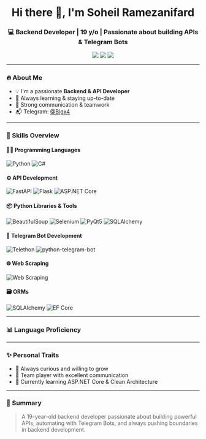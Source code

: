 <h1 align="center">Hi there 👋, I'm Soheil Ramezanifard</h1>
<h3 align="center">💻 Backend Developer | 19 y/o | Passionate about building APIs & Telegram Bots</h3>

<p align="center">
  <img src="https://img.shields.io/badge/API-Developer-blue?style=for-the-badge"/>
  <img src="https://img.shields.io/badge/Python-Expert-yellow?style=for-the-badge&logo=python"/>
  <img src="https://img.shields.io/badge/C%23-Intermediate-green?style=for-the-badge&logo=c-sharp"/>
</p>

---

### 🔥 About Me

- 💡 I'm a passionate **Backend & API Developer**
- 🔁 Always learning & staying up-to-date
- 🤝 Strong communication & teamwork
- 📬 Telegram: [@Bigx4](https://t.me/Bigx4)

---

### 🚀 Skills Overview

#### 👨‍💻 Programming Languages
![Python](https://img.shields.io/badge/-Python-3776AB?style=for-the-badge&logo=python&logoColor=white)
![C#](https://img.shields.io/badge/-C%23-239120?style=for-the-badge&logo=c-sharp&logoColor=white)

#### ⚙️ API Development
![FastAPI](https://img.shields.io/badge/-FastAPI-009688?style=for-the-badge&logo=fastapi&logoColor=white)
![Flask](https://img.shields.io/badge/-Flask-000000?style=for-the-badge&logo=flask&logoColor=white)
![ASP.NET Core](https://img.shields.io/badge/-ASP.NET%20Core%20(Learning)-512BD4?style=for-the-badge&logo=dotnet&logoColor=white)

#### 📦 Python Libraries & Tools
![BeautifulSoup](https://img.shields.io/badge/-BeautifulSoup-8B4513?style=for-the-badge&logo=python&logoColor=white)
![Selenium](https://img.shields.io/badge/-Selenium-43B02A?style=for-the-badge&logo=selenium&logoColor=white)
![PyQt5](https://img.shields.io/badge/-PyQt5-41CD52?style=for-the-badge&logo=qt&logoColor=white)
![SQLAlchemy](https://img.shields.io/badge/-SQLAlchemy-CA4245?style=for-the-badge&logo=python&logoColor=white)

#### 🤖 Telegram Bot Development
![Telethon](https://img.shields.io/badge/-Telethon-0088CC?style=for-the-badge&logo=telegram&logoColor=white)
![python-telegram-bot](https://img.shields.io/badge/-python--telegram--bot-4A154B?style=for-the-badge&logo=python&logoColor=white)

#### 🌐 Web Scraping
![Web Scraping](https://img.shields.io/badge/-Web%20Scraping-FF9900?style=for-the-badge&logo=python&logoColor=white)

#### 🗃️ ORMs
![SQLAlchemy](https://img.shields.io/badge/-SQLAlchemy-CA4245?style=for-the-badge)
![EF Core](https://img.shields.io/badge/-EF%20Core-512BD4?style=for-the-badge&logo=dotnet&logoColor=white)

---

### 📊 Language Proficiency

<!-- Chart.js -->
<div align="center">
  <canvas id="languageChart" width="400" height="400"></canvas>
</div>

<script src="https://cdn.jsdelivr.net/npm/chart.js"></script>
<script>
  var ctx = document.getElementById('languageChart').getContext('2d');
  var languageChart = new Chart(ctx, {
    type: 'pie',
    data: {
      labels: ['Python', 'C#'],
      datasets: [{
        data: [95, 85],
        backgroundColor: ['#3776AB', '#239120'],
        borderColor: ['#fff', '#fff'],
        borderWidth: 1
      }]
    },
    options: {
      responsive: true,
      plugins: {
        legend: {
          labels: {
            fontColor: 'white'
          }
        }
      }
    }
  });
</script>

---

### ✨ Personal Traits

- 🔄 Always curious and willing to grow
- 🤝 Team player with excellent communication
- 🌱 Currently learning ASP.NET Core & Clean Architecture

---

### 📌 Summary

> A 19-year-old backend developer passionate about building powerful APIs, automating with Telegram Bots, and always pushing boundaries in backend development.
